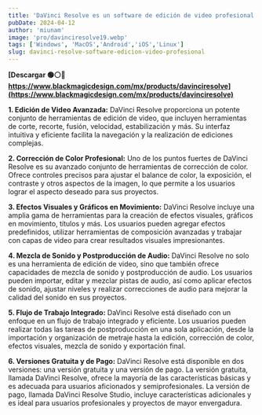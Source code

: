 ```yaml
---
title: 'DaVinci Resolve es un software de edición de video profesional'
pubDate: 2024-04-12
author: 'miunam'
image: 'pro/davinciresolve19.webp'
tags: ['Windows', 'MacOS','Android','iOS','Linux']
slug: davinci-resolve-software-edicion-video-profesional
---
```

**[Descargar 🟢⚪️🔴 https://www.blackmagicdesign.com/mx/products/davinciresolve](https://www.blackmagicdesign.com/mx/products/davinciresolve)**

**1. Edición de Video Avanzada:** DaVinci Resolve proporciona un potente conjunto de herramientas de edición de video, que incluyen herramientas de corte, recorte, fusión, velocidad, estabilización y más. Su interfaz intuitiva y eficiente facilita la navegación y la realización de ediciones complejas.

**2. Corrección de Color Profesional:** Uno de los puntos fuertes de DaVinci Resolve es su avanzado conjunto de herramientas de corrección de color. Ofrece controles precisos para ajustar el balance de color, la exposición, el contraste y otros aspectos de la imagen, lo que permite a los usuarios lograr el aspecto deseado para sus proyectos.

**3. Efectos Visuales y Gráficos en Movimiento:** DaVinci Resolve incluye una amplia gama de herramientas para la creación de efectos visuales, gráficos en movimiento, títulos y más. Los usuarios pueden agregar efectos predefinidos, utilizar herramientas de composición avanzadas y trabajar con capas de video para crear resultados visuales impresionantes.

**4. Mezcla de Sonido y Postproducción de Audio:** DaVinci Resolve no solo es una herramienta de edición de video, sino que también ofrece capacidades de mezcla de sonido y postproducción de audio. Los usuarios pueden importar, editar y mezclar pistas de audio, así como aplicar efectos de sonido, ajustar niveles y realizar correcciones de audio para mejorar la calidad del sonido en sus proyectos.

**5. Flujo de Trabajo Integrado:** DaVinci Resolve está diseñado con un enfoque en un flujo de trabajo integrado y eficiente. Los usuarios pueden realizar todas las tareas de postproducción en una sola aplicación, desde la importación y organización de metraje hasta la edición, corrección de color, efectos visuales, mezcla de sonido y exportación final.

**6. Versiones Gratuita y de Pago:** DaVinci Resolve está disponible en dos versiones: una versión gratuita y una versión de pago. La versión gratuita, llamada DaVinci Resolve, ofrece la mayoría de las características básicas y es adecuada para usuarios aficionados y semiprofesionales. La versión de pago, llamada DaVinci Resolve Studio, incluye características adicionales y es ideal para usuarios profesionales y proyectos de mayor envergadura.